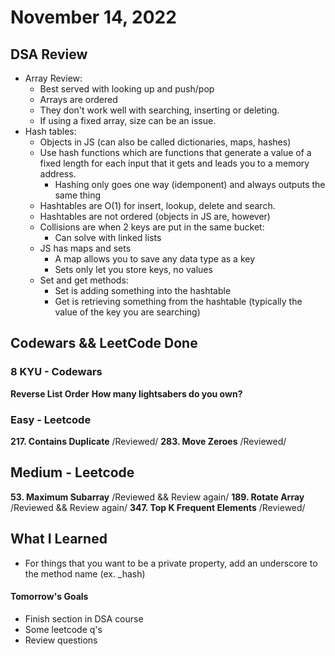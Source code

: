 # November 14, 2022 

## DSA Review
- Array Review:
    - Best served with looking up and push/pop
    - Arrays are ordered
    - They don't work well with searching, inserting or deleting.
    - If using a fixed array, size can be an issue.
- Hash tables:
    - Objects in JS (can also be called dictionaries, maps, hashes)
    - Use hash functions which are functions that generate a value of a fixed length for each input that it gets and leads you to a memory address.
        - Hashing only goes one way (idemponent) and always outputs the same thing
    - Hashtables are O(1) for insert, lookup, delete and search.
    - Hashtables are not ordered (objects in JS are, however)
    - Collisions are when 2 keys are put in the same bucket:
        - Can solve with linked lists
    - JS has maps and sets
        - A map allows you to save any data type as a key
        - Sets only let you store keys, no values
    - Set and get methods:
        - Set is adding something into the hashtable
        - Get is retrieving something from the hashtable (typically the value of the key you are searching)
    

## Codewars && LeetCode Done

### 8 KYU - Codewars
**Reverse List Order**
**How many lightsabers do you own?**


### Easy - Leetcode
**217. Contains Duplicate** /Reviewed/
**283. Move Zeroes** /Reviewed/

## Medium - Leetcode
**53. Maximum Subarray** /Reviewed && Review again/
**189. Rotate Array** /Reviewed && Review again/
**347. Top K Frequent Elements** /Reviewed/

## What I Learned
- For things that you want to be a private property, add an underscore to the method name (ex. _hash)

#### Tomorrow's Goals
- Finish section in DSA course
- Some leetcode q's
- Review questions